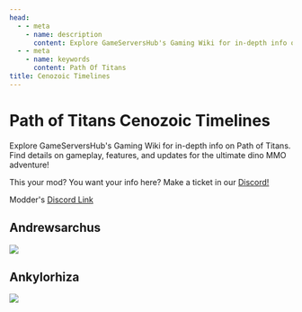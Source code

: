 ```yaml
---
head:
  - - meta
    - name: description
      content: Explore GameServersHub's Gaming Wiki for in-depth info on Path of Titans. Find details on gameplay, features, and updates for the ultimate dino MMO adventure! 
  - - meta
    - name: keywords
      content: Path Of Titans
title: Cenozoic Timelines
---
```


# Path of Titans Cenozoic Timelines


Explore GameServersHub's Gaming Wiki for in-depth info on Path of Titans. Find details on gameplay, features, and updates for the ultimate dino MMO adventure! 

This your mod? You want your info here? Make a ticket in our [Discord!](https://discord.gg/gsh) 

Modder's [Discord Link](#)

## Andrewsarchus
<a href='./Path-of-Titans-CTAndrewsarchus' target='_blank'> <img src='https://web-cdn.alderongames.com/files/901/conversions/Andrewsarchus-Mod-Icon-icon.jpg' /> </a>

## Ankylorhiza
<a href='./Path-of-Titans-CTAnkylorhiza' target='_blank'> <img src='https://web-cdn.alderongames.com/files/1131/conversions/Ankylo-Mod-Icon-icon.jpg' /> </a>
